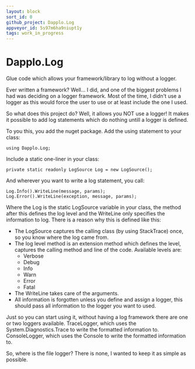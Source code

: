 ```yaml
---
layout: block
sort_id: 0
github_project: Dapplo.Log
appveyor_id: 5s97m6ha9niupt1y
tags: work_in_progress
---
```


# Dapplo.Log
Glue code which allows your framework/library to log without a logger.

Ever written a framework? Well... I did, and one of the biggest problems I had was deciding on a logger framework.
Most of the time, I didn't use a logger as this would force the user to use or at least include the one I used.

So what does this project do? Well, it allows you NOT use a logger!
It makes it possible to add log statements which do nothing untill a logger is defined.

To you this, you add the nuget package.
Add the using statement to your class:
```
using Dapplo.Log;
```

Include a static one-liner in your class:
```
private static readonly LogSource Log = new LogSource();
```

And wherever you want to write a log statement, you call:
```
Log.Info().WriteLine(message, params);
Log.Error().WriteLine(exception, message, params);
```

Where the Log is the static LogSource variable in your class, the method after this defines the log level and the WriteLine only specifies the information to log. There is a reason why this is defined like this:
- The LogSource captures the calling class (by using StackTrace) once, so you know where the log came from.
- The log level method is an extension method which defines the level, captures the calling method and line of the code. Available levels are:
  - Verbose
  - Debug
  - Info
  - Warn
  - Error
  - Fatal
- The WriteLine takes care of the arguments.
- All information is forgotten unless you define and assign a logger, this should pass all information to the logger you want to used.

Just so you can start using it, without having a log framework there are one or two loggers available.
TraceLogger, which uses the System.Diagnostics.Trace to write the formatted information to.
ConsoleLogger, which uses the Console to write the formatted information to.

So, where is the file logger? There is none, I wanted to keep it as simple as possible.
